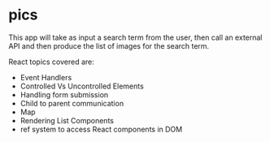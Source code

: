 # pics

This app will take as input a search term from the user, then call an external API and then produce the list of images for the search term.

React topics covered are:
* Event Handlers
* Controlled Vs Uncontrolled Elements
* Handling form submission
* Child to parent communication
* Map
* Rendering List Components
* ref system to access React components in DOM